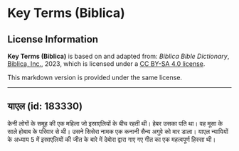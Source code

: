 # Key Terms (Biblica)

## License Information

**Key Terms (Biblica)** is based on and adapted from: _Biblica Bible Dictionary_, [Biblica, Inc.](https://www.biblica.com/), 2023, which is licensed under a [CC BY-SA 4.0 license](https://creativecommons.org/licenses/by-sa/4.0/legalcode.en).

This markdown version is provided under the same license.



--------------------------------

## याएल (id: 183330)

केनी लोगों के समूह की एक महिला जो इस्राएलियों के बीच रहती थी। हेबर उसका पति था। वह मूसा के साले होबाब के परिवार से थी। उसने सिसेरा नामक एक कनानी सैन्य अगुवे को मार डाला। याएल न्यायियों के अध्याय 5 में इस्राएलियों की जीत के बारे में देबोरा द्वारा गाए गए गीत का एक महत्वपूर्ण हिस्सा थी।


